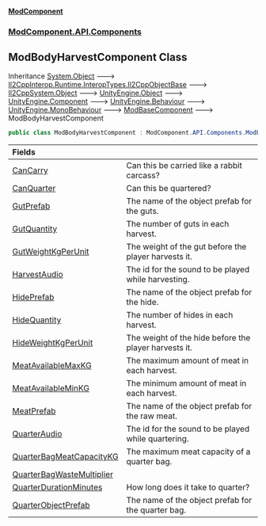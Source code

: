 #### [ModComponent](index.md 'index')
### [ModComponent.API.Components](index.md#ModComponent.API.Components 'ModComponent.API.Components')

## ModBodyHarvestComponent Class

Inheritance [System.Object](https://docs.microsoft.com/en-us/dotnet/api/System.Object 'System.Object') &#129106; [Il2CppInterop.Runtime.InteropTypes.Il2CppObjectBase](https://docs.microsoft.com/en-us/dotnet/api/Il2CppInterop.Runtime.InteropTypes.Il2CppObjectBase 'Il2CppInterop.Runtime.InteropTypes.Il2CppObjectBase') &#129106; [Il2CppSystem.Object](https://docs.microsoft.com/en-us/dotnet/api/Il2CppSystem.Object 'Il2CppSystem.Object') &#129106; [UnityEngine.Object](https://docs.microsoft.com/en-us/dotnet/api/UnityEngine.Object 'UnityEngine.Object') &#129106; [UnityEngine.Component](https://docs.microsoft.com/en-us/dotnet/api/UnityEngine.Component 'UnityEngine.Component') &#129106; [UnityEngine.Behaviour](https://docs.microsoft.com/en-us/dotnet/api/UnityEngine.Behaviour 'UnityEngine.Behaviour') &#129106; [UnityEngine.MonoBehaviour](https://docs.microsoft.com/en-us/dotnet/api/UnityEngine.MonoBehaviour 'UnityEngine.MonoBehaviour') &#129106; [ModBaseComponent](ModBaseComponent.md 'ModComponent.API.Components.ModBaseComponent') &#129106; ModBodyHarvestComponent

```csharp
public class ModBodyHarvestComponent : ModComponent.API.Components.ModBaseComponent
```

| Fields | |
| :--- | :--- |
| [CanCarry](ModBodyHarvestComponent.CanCarry.md 'ModComponent.API.Components.ModBodyHarvestComponent.CanCarry') | Can this be carried like a rabbit carcass? |
| [CanQuarter](ModBodyHarvestComponent.CanQuarter.md 'ModComponent.API.Components.ModBodyHarvestComponent.CanQuarter') | Can this be quartered? |
| [GutPrefab](ModBodyHarvestComponent.GutPrefab.md 'ModComponent.API.Components.ModBodyHarvestComponent.GutPrefab') | The name of the object prefab for the guts. |
| [GutQuantity](ModBodyHarvestComponent.GutQuantity.md 'ModComponent.API.Components.ModBodyHarvestComponent.GutQuantity') | The number of guts in each harvest. |
| [GutWeightKgPerUnit](ModBodyHarvestComponent.GutWeightKgPerUnit.md 'ModComponent.API.Components.ModBodyHarvestComponent.GutWeightKgPerUnit') | The weight of the gut before the player harvests it. |
| [HarvestAudio](ModBodyHarvestComponent.HarvestAudio.md 'ModComponent.API.Components.ModBodyHarvestComponent.HarvestAudio') | The id for the sound to be played while harvesting. |
| [HidePrefab](ModBodyHarvestComponent.HidePrefab.md 'ModComponent.API.Components.ModBodyHarvestComponent.HidePrefab') | The name of the object prefab for the hide. |
| [HideQuantity](ModBodyHarvestComponent.HideQuantity.md 'ModComponent.API.Components.ModBodyHarvestComponent.HideQuantity') | The number of hides in each harvest. |
| [HideWeightKgPerUnit](ModBodyHarvestComponent.HideWeightKgPerUnit.md 'ModComponent.API.Components.ModBodyHarvestComponent.HideWeightKgPerUnit') | The weight of the hide before the player harvests it. |
| [MeatAvailableMaxKG](ModBodyHarvestComponent.MeatAvailableMaxKG.md 'ModComponent.API.Components.ModBodyHarvestComponent.MeatAvailableMaxKG') | The maximum amount of meat in each harvest. |
| [MeatAvailableMinKG](ModBodyHarvestComponent.MeatAvailableMinKG.md 'ModComponent.API.Components.ModBodyHarvestComponent.MeatAvailableMinKG') | The minimum amount of meat in each harvest. |
| [MeatPrefab](ModBodyHarvestComponent.MeatPrefab.md 'ModComponent.API.Components.ModBodyHarvestComponent.MeatPrefab') | The name of the object prefab for the raw meat. |
| [QuarterAudio](ModBodyHarvestComponent.QuarterAudio.md 'ModComponent.API.Components.ModBodyHarvestComponent.QuarterAudio') | The id for the sound to be played while quartering. |
| [QuarterBagMeatCapacityKG](ModBodyHarvestComponent.QuarterBagMeatCapacityKG.md 'ModComponent.API.Components.ModBodyHarvestComponent.QuarterBagMeatCapacityKG') | The maximum meat capacity of a quarter bag. |
| [QuarterBagWasteMultiplier](ModBodyHarvestComponent.QuarterBagWasteMultiplier.md 'ModComponent.API.Components.ModBodyHarvestComponent.QuarterBagWasteMultiplier') | |
| [QuarterDurationMinutes](ModBodyHarvestComponent.QuarterDurationMinutes.md 'ModComponent.API.Components.ModBodyHarvestComponent.QuarterDurationMinutes') | How long does it take to quarter? |
| [QuarterObjectPrefab](ModBodyHarvestComponent.QuarterObjectPrefab.md 'ModComponent.API.Components.ModBodyHarvestComponent.QuarterObjectPrefab') | The name of the object prefab for the quarter bag. |
